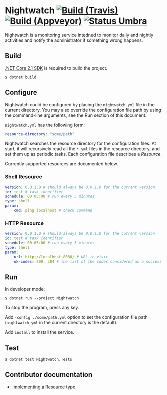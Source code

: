 Nightwatch [![Build (Travis)][badge-travis]][build-travis] [![Build (Appveyor)][badge-appveyor]][build-appveyor] [![Status Umbra][status-umbra]][andivionian-status-classifier]
==========

Nightwatch is a monitoring service intedned to monitor daily and nightly
activities and notify the administrator if something wrong happens.

Build
-----

[.NET Core 2.1 SDK][net-core-sdk] is required to build the project.

```console
$ dotnet build
```

Configure
---------

Nightwatch could be configured by placing the `nightwatch.yml` file in the
current directory. You may also override the configuration file path by using
the command-line arguments, see the Run section of this document.

`nightwatch.yml` has the following form:

```yaml
resource-directory: "some/path"
```

Nightwatch searches the resource directory for the configuration files. At
start, it will recursively read all the `*.yml` files in the resource
directory, and set them up as periodic tasks. Each configuration file describes
a _Resource_.

Currently supported resources are documented below.

### Shell Resource

```yaml
version: 0.0.1.0 # should always be 0.0.1.0 for the current version
id: test # task identifier
schedule: 00:05:00 # run every 5 minutes
type: shell
param:
    cmd: ping localhost # check command
```

### HTTP Resource

```yaml
version: 0.0.1.0 # should always be 0.0.1.0 for the current version
id: test # task identifier
schedule: 00:05:00 # run every 5 minutes
type: shell
param:
    url: http://localhost:8080/ # URL to visit
    ok-codes: 200, 304 # the list of the codes considered as a success
```

Run
---

In developer mode:

```console
$ dotnet run --project Nightwatch
```

To stop the program, press any key.

Add `-config ./some/path.yml` option to set the configuration file path
(`nightwatch.yml` in the current directory is the default).

Add `install` to install the service.

Test
----

```console
$ dotnet test Nightwatch.Tests
```

Contributor documentation
-------------------------

- [Implementing a Resource type][implementing-a-resource-type]

[implementing-a-resource-type]: docs/implementing-a-resource-type.md

[andivionian-status-classifier]: https://github.com/ForNeVeR/andivionian-status-classifier#status-umbra-
[build-appveyor]: https://ci.appveyor.com/project/ForNeVeR/nightwatch/branch/master
[build-travis]: https://travis-ci.org/ForNeVeR/nightwatch
[net-core-sdk]: https://www.microsoft.com/net/download/core#/sdk

[badge-appveyor]: https://ci.appveyor.com/api/projects/status/6a2fla8atl7x0nhn/branch/master?svg=true
[badge-travis]: https://travis-ci.org/ForNeVeR/nightwatch.svg?branch=master
[status-umbra]: https://img.shields.io/badge/status-umbra-red.svg

